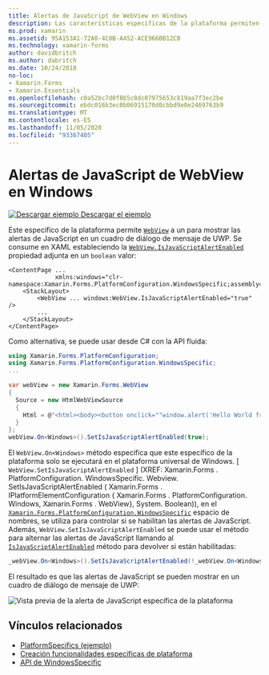 ```yaml
---
title: Alertas de JavaScript de WebView en Windows
description: Las características específicas de la plataforma permiten consumir funcionalidad que solo está disponible en una plataforma específica, sin necesidad de implementar representadores o efectos personalizados. En este artículo se explica cómo consumir el específico de la plataforma de Windows que permite a un WebView mostrar las alertas de JavaScript en un cuadro de diálogo de mensaje de UWP.
ms.prod: xamarin
ms.assetid: 95A153A1-72A0-4C0B-A452-ACE966BB12CB
ms.technology: xamarin-forms
author: davidbritch
ms.author: dabritch
ms.date: 10/24/2018
no-loc:
- Xamarin.Forms
- Xamarin.Essentials
ms.openlocfilehash: c0a52bc7d0f8b5c8dc07975653c819aa7f3ec2be
ms.sourcegitcommit: ebdc016b3ec0b06915170d0cbbd9e0e2469763b9
ms.translationtype: MT
ms.contentlocale: es-ES
ms.lasthandoff: 11/05/2020
ms.locfileid: "93367405"
---
```

# <a name="webview-javascript-alerts-on-windows"></a>Alertas de JavaScript de WebView en Windows

[![Descargar ejemplo](~/media/shared/download.png) Descargar el ejemplo](/samples/xamarin/xamarin-forms-samples/userinterface-platformspecifics)

Este específico de la plataforma permite [`WebView`](xref:Xamarin.Forms.WebView) a un para mostrar las alertas de JavaScript en un cuadro de diálogo de mensaje de UWP. Se consume en XAML estableciendo la [`WebView.IsJavaScriptAlertEnabled`](xref:Xamarin.Forms.PlatformConfiguration.WindowsSpecific.WebView.IsJavaScriptAlertEnabledProperty) propiedad adjunta en un `boolean` valor:

```xaml
<ContentPage ...
             xmlns:windows="clr-namespace:Xamarin.Forms.PlatformConfiguration.WindowsSpecific;assembly=Xamarin.Forms.Core">
    <StackLayout>
        <WebView ... windows:WebView.IsJavaScriptAlertEnabled="true" />
        ...
    </StackLayout>
</ContentPage>
```

Como alternativa, se puede usar desde C# con la API fluida:

```csharp
using Xamarin.Forms.PlatformConfiguration;
using Xamarin.Forms.PlatformConfiguration.WindowsSpecific;
...

var webView = new Xamarin.Forms.WebView
{
  Source = new HtmlWebViewSource
  {
    Html = @"<html><body><button onclick=""window.alert('Hello World from JavaScript');"">Click Me</button></body></html>"
  }
};
webView.On<Windows>().SetIsJavaScriptAlertEnabled(true);
```

El `WebView.On<Windows>` método especifica que este específico de la plataforma solo se ejecutará en el plataforma universal de Windows. [ `WebView.SetIsJavaScriptAlertEnabled` ] (XREF: Xamarin.Forms . PlatformConfiguration. WindowsSpecific. Webview. SetIsJavaScriptAlertEnabled ( Xamarin.Forms . IPlatformElementConfiguration { Xamarin.Forms . PlatformConfiguration. Windows, Xamarin.Forms . WebView}, System. Boolean)), en el [`Xamarin.Forms.PlatformConfiguration.WindowsSpecific`](xref:Xamarin.Forms.PlatformConfiguration.WindowsSpecific) espacio de nombres, se utiliza para controlar si se habilitan las alertas de JavaScript. Además, `WebView.SetIsJavaScriptAlertEnabled` se puede usar el método para alternar las alertas de JavaScript llamando al [`IsJavaScriptAlertEnabled`](xref:Xamarin.Forms.PlatformConfiguration.WindowsSpecific.WebView.IsJavaScriptAlertEnabled*) método para devolver si están habilitadas:

```csharp
_webView.On<Windows>().SetIsJavaScriptAlertEnabled(!_webView.On<Windows>().IsJavaScriptAlertEnabled());
```

El resultado es que las alertas de JavaScript se pueden mostrar en un cuadro de diálogo de mensaje de UWP:

![Vista previa de la alerta de JavaScript específica de la plataforma](webview-javascript-alert-images/webview-javascript-alert.png "Vista previa de la alerta de JavaScript específica de la plataforma")

## <a name="related-links"></a>Vínculos relacionados

- [PlatformSpecifics (ejemplo)](/samples/xamarin/xamarin-forms-samples/userinterface-platformspecifics)
- [Creación funcionalidades específicas de plataforma](~/xamarin-forms/platform/platform-specifics/index.md#creating-platform-specifics)
- [API de WindowsSpecific](xref:Xamarin.Forms.PlatformConfiguration.WindowsSpecific)